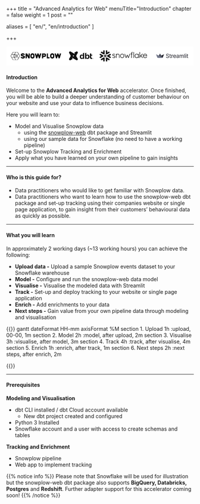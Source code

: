 +++
title = "Advanced Analytics for Web"
menuTitle="Introduction"
chapter = false
weight = 1
post = ""

aliases = [
    "en/",
    "en/introduction"
]

+++

!['logo-banner'](images/logo_banner.png)

#### Introduction

Welcome to the **Advanced Analytics for Web** accelerator. Once finished, you will be able to build a deeper understanding of customer behaviour on your website and use your data to influence business decisions.

Here you will learn to:

* Model and Visualise Snowplow data
  - using the [snowplow-web](https://hub.getdbt.com/snowplow/snowplow_web/latest/) dbt package and Streamlit
  - using our sample data for Snowflake (no need to have a working pipeline)
* Set-up Snowplow Tracking and Enrichment
* Apply what you have learned on your own pipeline to gain insights
***

#### Who is this guide for?
- Data practitioners who would like to get familiar with Snowplow data. 
- Data practitioners who want to learn how to use the snowplow-web dbt package and set-up tracking using their companies website or single page application, to gain insight from their customers’ behavioural data as quickly as possible.

***

#### What you will learn
In approximately 2 working days (~13 working hours) you can achieve the following:

- **Upload data -** Upload a sample Snowplow events dataset to your Snowflake warehouse
- **Model -** Configure and run the snowplow-web data model
- **Visualise -** Visualise the modeled data with Streamlit
- **Track -** Set-up and deploy tracking to your website or single page application
- **Enrich -** Add enrichments to your data
- **Next steps -** Gain value from your own pipeline data through modeling and visualisation


{{<mermaid>}}
gantt
        dateFormat  HH-mm
        axisFormat %M
        section 1. Upload
        1h          :upload, 00-00, 1m
        section 2. Model
        2h          :model, after upload, 2m
        section 3. Visualise
        3h          :visualise, after model, 3m
        section 4. Track
        4h          :track, after visualise, 4m
        section 5. Enrich
        1h          :enrich, after track, 1m
        section 6. Next steps
        2h          :next steps, after enrich, 2m

{{</mermaid >}}

***

#### Prerequisites

**Modeling and Visualisation**
- dbt CLI installed / dbt Cloud account available
  - New dbt project created and configured
- Python 3 Installed
- Snowflake account and a user with access to create schemas and tables

**Tracking and Enrichment**
- Snowplow pipeline
- Web app to implement tracking

{{% notice info %}}
Please note that Snowflake will be used for illustration but the snowplow-web dbt package also supports **BigQuery, Databricks, Postgres** and **Redshift**. Further adapter support for this accelerator coming soon!
{{% /notice %}}
